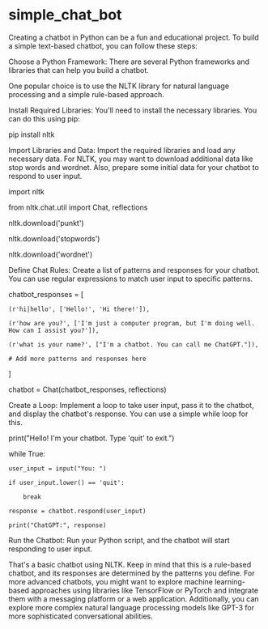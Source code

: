 # simple_chat_bot



Creating a chatbot in Python can be a fun and educational project. To build a simple text-based chatbot, you can follow these steps:

Choose a Python Framework: There are several Python frameworks and libraries that can help you build a chatbot.

One popular choice is to use the NLTK library for natural language processing and a simple rule-based approach.

Install Required Libraries: You'll need to install the necessary libraries. You can do this using pip:


pip install nltk

Import Libraries and Data: Import the required libraries and load any necessary data. For NLTK, you may want to download additional data like stop words and wordnet. Also, prepare some initial data for your chatbot to respond to user input.


import nltk

from nltk.chat.util import Chat, reflections

nltk.download('punkt')

nltk.download('stopwords')

nltk.download('wordnet')

Define Chat Rules: Create a list of patterns and responses for your chatbot. You can use regular expressions to match user input to specific patterns.


chatbot_responses = [

    (r'hi|hello', ['Hello!', 'Hi there!']),
	
    (r'how are you?', ['I'm just a computer program, but I'm doing well. How can I assist you?']),
	
    (r'what is your name?', ["I'm a chatbot. You can call me ChatGPT."]),
	
    # Add more patterns and responses here
]

chatbot = Chat(chatbot_responses, reflections)

Create a Loop: Implement a loop to take user input, pass it to the chatbot, and display the chatbot's response. You can use a simple while loop for this.


print("Hello! I'm your chatbot. Type 'quit' to exit.")

while True:

    user_input = input("You: ")
	
    if user_input.lower() == 'quit':
	
        break
		
    response = chatbot.respond(user_input)
	
    print("ChatGPT:", response)
	
Run the Chatbot: Run your Python script, and the chatbot will start responding to user input.

That's a basic chatbot using NLTK. Keep in mind that this is a rule-based chatbot, and its responses are determined by the patterns you define. For more advanced chatbots, you might want to explore machine learning-based approaches using libraries like TensorFlow or PyTorch and integrate them with a messaging platform or a web application. Additionally, you can explore more complex natural language processing models like GPT-3 for more sophisticated conversational abilities.
